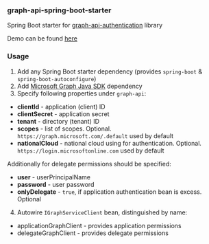 ### graph-api-spring-boot-starter

Spring Boot starter for [graph-api-authentication](https://github.com/morphlne/graph-api-authentication) library

Demo can be found [here](https://github.com/morphlne/graph-api-demo/tree/master/demo-with-starter)

### Usage

1. Add any Spring Boot starter dependency (provides `spring-boot` & `spring-boot-autoconfigure`)
2. Add [Microsoft Graph Java SDK](https://mvnrepository.com/artifact/com.microsoft.graph/microsoft-graph) dependency
3. Specify following properties under `graph-api`:
- **clientId** - application (client) ID
- **clientSecret** - application secret
- **tenant** - directory (tenant) ID
- **scopes** - list of scopes. Optional. `https://graph.microsoft.com/.default` used by default
- **nationalCloud** - national cloud using for authentication. Optional. `https://login.microsoftonline.com` used by default

Additionally for delegate permissions should be specified:
- **user** - userPrincipalName
- **password** - user password
- **onlyDelegate** - `true`, if application authentication bean is excess. Optional

4. Autowire `IGraphServiceClient` bean, distinguished by name:
- applicationGraphClient - provides application permissions
- delegateGraphClient - provides delegate permissions
